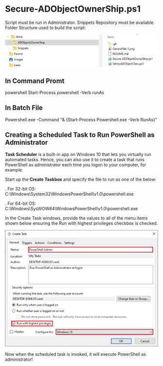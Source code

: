 # Secure-ADObjectOwnerShip.ps1
Script must be run in Administrator.
Snippets Repository must be available.
Folder Structure used to build the script:

![Folder Structure Window](GeneralTab-2.png)

## In Command Promt
powershell Start-Process powershell -Verb runAs

## In Batch File
Powershell.exe -Command "& {Start-Process Powershell.exe -Verb RunAs}"

## Creating a Scheduled Task to Run PowerShell as Administrator
**Task Scheduler** is a built-in app on Windows 10 that lets you virtually run automated tasks. Hence, you can also use it to create a task that runs PowerShell as administrator each time you logon to your computer, for example.

Start up the **Create Taskbox** and specify the file to run as one of the below:

. For 32-bit OS: C:\Windows\System32\WindowsPowerShell\v1.0\powershell.exe

. For 64-bit OS: C:\Windows\SysWOW64\WindowsPowerShell\v1.0\powershell.exe

In the Create Task windows, provide the values to all of the menu items shown below ensuring the Run with highest privileges checkbox is checked.

![Create Task Window](GeneralTab-1.png)

Now when the scheduled task is invoked, it will execute PowerShell as administrator!

